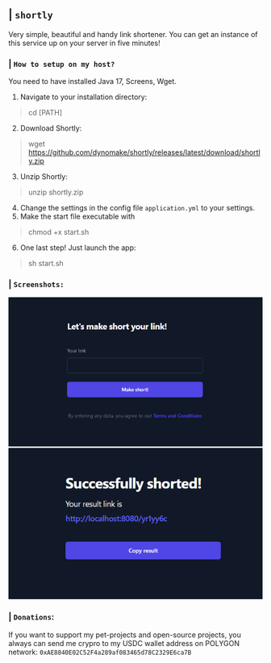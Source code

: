 ## | `shortly`
Very simple, beautiful and handy link shortener. You can get an instance of this service up on your server in five minutes!

### | `How to setup on my host?`
You need to have installed Java 17, Screens, Wget.
1) Navigate to your installation directory:
> cd [PATH]
2) Download Shortly:
> wget https://github.com/dynomake/shortly/releases/latest/download/shortly.zip
3) Unzip Shortly:
> unzip shortly.zip
4) Change the settings in the config file `application.yml` to your settings.
5) Make the start file executable with
> chmod +x start.sh
6) One last step! Just launch the app:
> sh start.sh

### | `Screenshots:`
![img.png](img/main_page_screenshot.png)
![img.png](img/result_page_screenshot.png)

### | `Donations`:
If you want to support my pet-projects and open-source projects, you always can send me crypro to my USDC wallet address on POLYGON network: `0xAE8840E02C52F4a289af083465d78C2329E6ca7B`
